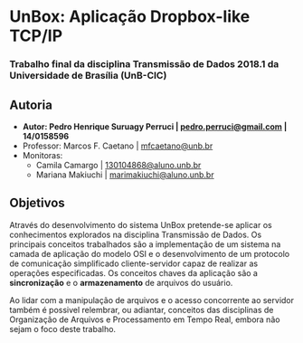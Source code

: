 UnBox: Aplicação Dropbox-like TCP/IP 
====================================

### Trabalho final da disciplina Transmissão de Dados 2018.1 da Universidade de Brasília (UnB-CIC)
Autoria
-------
* **Autor: Pedro Henrique Suruagy Perruci | pedro.perruci@gmail.com | 14/0158596**
* Professor: Marcos F. Caetano | mfcaetano@unb.br
* Monitoras:
  * Camila Camargo | 130104868@aluno.unb.br
  * Mariana Makiuchi | marimakiuchi@aluno.unb.br
  
Objetivos
----------
Através do desenvolvimento do sistema UnBox pretende-se aplicar os conhecimentos explorados na disciplina Transmissão de Dados.
Os principais conceitos trabalhados são a implementação de um sistema na camada de aplicação do modelo OSI e o desenvolvimento de um protocolo de comunicação simplificado cliente-servidor capaz de realizar as operações especificadas.
Os conceitos chaves da aplicação são a **sincronização** e o **armazenamento** de arquivos do usuário.

Ao lidar com a manipulação de arquivos e o acesso concorrente ao servidor também é possivel relembrar, ou adiantar, conceitos das disciplinas de Organização de Arquivos e Processamento em Tempo Real, embora não sejam o foco deste trabalho.
